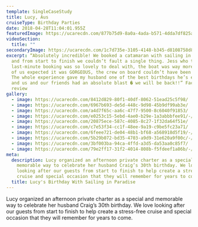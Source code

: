 ```yaml
---
template: SingleCaseStudy
title: Lucy, Aus
cruiseType: Birthday Parties
date: 2018-04-28T11:04:01.955Z
featuredImage: https://ucarecdn.com/877b75d9-8a0a-4ada-b571-4dda7df825a2/-/crop/1080x1097/0,0/-/preview/
videoSection:
  title: ""
secondaryImage: https://ucarecdn.com/1c7d735e-3105-4148-b345-d8108758d868/-/crop/1270x1080/116,0/-/preview/
excerpt: “Absolutely incredible! We booked a catamaran with sailing in paradise,
  and from start to finish we couldn’t fault a single thing. Jess who took my
  last-minute booking was so lovely to deal with, the boat was way more than any
  of us expected it was GORGEOUS, the crew on board couldn’t have been nicer.
  The whole experience gave my husband one of the best birthdays he’s ever had,
  and us and our friends had an absolute blast � we will be back!!” Facebook
  review
gallery:
  - image: https://ucarecdn.com/8412d829-80f1-40df-8062-51ead25c5f98/
  - image: https://ucarecdn.com/6967b693-de5d-448c-9d98-45b9df99ab3e/
  - image: https://ucarecdn.com/a4d7f65c-aa6c-47f7-9500-8c6040f91853/
  - image: https://ucarecdn.com/e0253c15-5ebd-4ae0-b29e-1a3abbbfee91/-/preview/-/enhance/57/
  - image: https://ucarecdn.com/20875ece-587c-4085-8c27-1f32da64f51e/
  - image: https://ucarecdn.com/c7e53f34-cc1f-48ee-9a19-c9be5fc23a71/
  - image: https://ucarecdn.com/6feee721-de04-48b1-bf68-a568918d5f19/-/crop/1080x1067/0,0/-/preview/
  - image: https://ucarecdn.com/5b29b072-bd35-4703-a9d9-31e620a9f00c/-/crop/1080x1060/0,0/-/preview/
  - image: https://ucarecdn.com/3bf003ba-94ca-4ffd-a3d5-da53aa0c85f7/
  - image: https://ucarecdn.com/79e2ff17-31f2-4014-808b-f5fdeef1a86b/-/crop/1031x915/0,0/-/preview/
meta:
  description: Lucy organized an afternoon private charter as a special and
    memorable way to celebrate her husband Craig’s 30th birthday. We love
    looking after our guests from start to finish to help create a stress-free
    cruise and special occasion that they will remember for years to come.
  title: Lucy's Birthday With Sailing in Paradise
---
```

Lucy organized an afternoon private charter as a special and memorable way to celebrate her husband Craig’s 30th birthday. We love looking after our guests from start to finish to help create a stress-free cruise and special occasion that they will remember for years to come.
